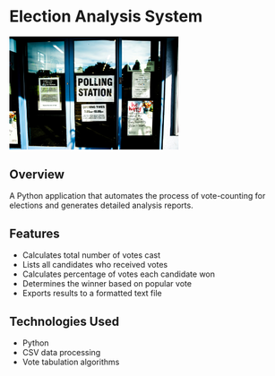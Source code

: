 # Election Analysis System

<img src="images/elections.jpg" alt="Portfolio Overview" width="60%">

## Overview
A Python application that automates the process of vote-counting for elections and generates detailed analysis reports.

## Features
- Calculates total number of votes cast
- Lists all candidates who received votes
- Calculates percentage of votes each candidate won
- Determines the winner based on popular vote
- Exports results to a formatted text file

## Technologies Used
- Python
- CSV data processing
- Vote tabulation algorithms
